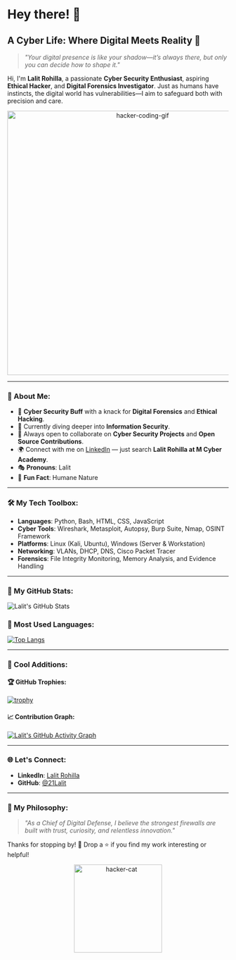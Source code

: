 # Hey there! 👋

## A Cyber Life: Where Digital Meets Reality 🌌

> _"Your digital presence is like your shadow—it’s always there, but only you can decide how to shape it."_

Hi, I'm **Lalit Rohilla**, a passionate **Cyber Security Enthusiast**, aspiring **Ethical Hacker**, and **Digital Forensics Investigator**. Just as humans have instincts, the digital world has vulnerabilities—I aim to safeguard both with precision and care. 

<p align="center">
  <img src="https://user-images.githubusercontent.com/65794972/214839313-00c6abdb-498c-4b6b-991c-373b03e4f09e.gif" alt="hacker-coding-gif" width="600"/>
</p>

---

### 🌟 About Me:
- 🔐 **Cyber Security Buff** with a knack for **Digital Forensics** and **Ethical Hacking**.
- 📖 Currently diving deeper into **Information Security**.
- 🤝 Always open to collaborate on **Cyber Security Projects** and **Open Source Contributions**.
- 🌍 Connect with me on [LinkedIn](https://www.linkedin.com/in/lalitrohilla) — just search **Lalit Rohilla at M Cyber Academy**.
- 🎭 **Pronouns**: Lalit
- 🌟 **Fun Fact**: Humane Nature

---

### 🛠️ My Tech Toolbox:

- **Languages**: Python, Bash, HTML, CSS, JavaScript
- **Cyber Tools**: Wireshark, Metasploit, Autopsy, Burp Suite, Nmap, OSINT Framework
- **Platforms**: Linux (Kali, Ubuntu), Windows (Server & Workstation)
- **Networking**: VLANs, DHCP, DNS, Cisco Packet Tracer
- **Forensics**: File Integrity Monitoring, Memory Analysis, and Evidence Handling


---

### 🚀 My GitHub Stats:

![Lalit's GitHub Stats](https://github-readme-stats.vercel.app/api?username=21Lalit&show_icons=true&theme=radical)

### 🎨 Most Used Languages:

[![Top Langs](https://github-readme-stats.vercel.app/api/top-langs/?username=21Lalit&layout=compact&theme=radical)](https://github.com/anuraghazra/github-readme-stats)

---

### 🌟 Cool Additions:

#### 🏆 GitHub Trophies:
[![trophy](https://github-profile-trophy.vercel.app/?username=21Lalit&theme=radical&no-frame=true&column=7)](https://github.com/ryo-ma/github-profile-trophy)

#### 📈 Contribution Graph:
[![Lalit's GitHub Activity Graph](https://github-readme-activity-graph.vercel.app/graph?username=21Lalit&theme=radical)](https://github.com/ashutosh00710/github-readme-activity-graph)


---

### 🌐 Let's Connect:
- **LinkedIn**: [Lalit Rohilla](https://www.linkedin.com/in/lalitrohilla)
- **GitHub**: [@21Lalit](https://github.com/21Lalit)

---

### 📣 My Philosophy:
> _"As a Chief of Digital Defense, I believe the strongest firewalls are built with trust, curiosity, and relentless innovation."_

Thanks for stopping by! 💖 Drop a ⭐ if you find my work interesting or helpful!

<p align="center">
  <img src="https://user-images.githubusercontent.com/65794972/214842065-68df4260-1544-409b-aeec-89c3a857c4b7.gif" alt="hacker-cat" width="200"/>
</p>
